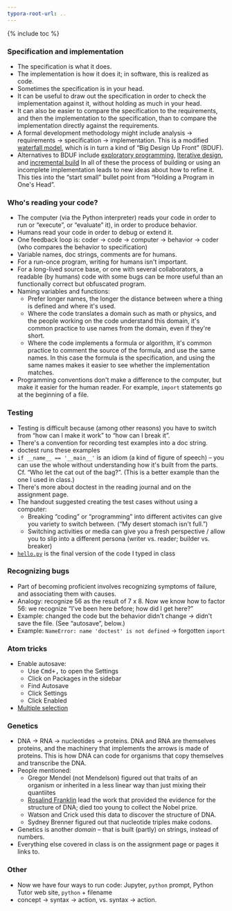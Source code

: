 ```yaml
---
typora-root-url: ..
---
```


{% include toc %}

### Specification and implementation

* The specification is what it does.
* The implementation is how it does it; in software, this is realized as code.
* Sometimes the specification is in your head.
* It can be useful to draw out the specification in order to check the implementation against it, without holding as much in your head.
* It can also be easier to compare the specification to the requirements, and then the implementation to the specification, than to compare the implementation directly against the requirements.
* A formal development methodology might include analysis -> requirements -> specification -> implementation. This is a modified [waterfall model](https://en.wikipedia.org/wiki/Waterfall_model), which is in turn a kind of “Big Design Up Front” (BDUF).
* Alternatives to BDUF include [exploratory programming](https://en.wikipedia.org/wiki/Exploratory_programming), [Iterative design](https://en.wikipedia.org/wiki/Iterative_design), and [incremental build](https://en.wikipedia.org/wiki/Incremental_build_model) In all of these the process of building or using an incomplete implementation leads to new ideas about how to refine it. This ties into the “start small” bullet point from “Holding a Program in One's Head”.

### Who's reading your code?

* The computer (via the Python interpreter) reads your code in order to run or “execute”, or “evaluate” it), in order to produce behavior.
* Humans read your code in order to debug or extend it.
* One feedback loop is: coder -> code -> computer -> behavior -> coder (who compares the behavior to specification)
* Variable names, doc strings, comments are for humans.
* For a run-once program, writing for humans isn't important.
* For a long-lived source base, or one with several collaborators, a readable (by humans) code with some bugs can be more useful than an functionally correct but obfuscated program.
* Naming variables and functions:
  - Prefer longer names, the longer the distance between where a thing is defined and where it's used.
  - Where the code translates a domain such as math or physics, and the people working on the code understand this domain, it's common practice to use names from the domain, even if they're short.
  - Where the code implements a formula or algorithm, it's common practice to comment the source of the formula, and use the same names. In this case the formula is the specification, and using the same names makes it easier to see whether the implementation matches.
* Programming conventions don't make a difference to the computer, but make it easier for the human reader. For example, `import` statements go at the beginning of a file.

### Testing

* Testing is difficult because (among other reasons) you have to switch from “how can I make it work” to “how can I break it”.
* There's a convention for recording test examples into a doc string.
* doctest runs these examples
* `if __name__ == '__main__'` is an idiom (a kind of figure of speech) – you can use the whole without understanding how it's built from the parts. Cf. “Who let the cat out of the bag?”. (This is a better example than the one I used in class.)
* There's more about doctest in the reading journal and on the assignment page.
* The handout suggested creating the test cases without using a computer:
  * Breaking “coding” or “programming” into different activites can give you variety to switch between. (“My desert stomach isn't full.”)
  * Switching activities or media can give you a fresh perspective / allow you to slip into a different persona (writer vs. reader; builder vs. breaker)
* [`hello.py`](https://github.com/sd17fall/softdes.web/blob/master/files/day3/hello.py) is the final version of the code I typed in class

### Recognizing bugs

* Part of becoming proficient involves recognizing symptoms of failure, and associating them with causes.
* Analogy: recognize 56 as the result of 7 x 8. Now we know how to factor 56: we recognize “I've been here before; how did I get here?”
* Example: changed the code but the behavior didn't change -> didn't save the file. (See “autosave”, below.)
* Example: `NameError: name 'doctest' is not defined` -> forgotten `import`

### Atom tricks

* Enable autosave:
  - Use <kbd>Cmd+,</kbd> to open the Settings
  - Click on Packages in the sidebar
  - Find Autosave
  - Click Settings
  - Click Enabled
* [Multiple selection](http://flight-manual.atom.io/using-atom/sections/editing-and-deleting-text/#multiple-cursors-and-selections)

### Genetics

* DNA -> RNA -> nucleotides -> proteins. DNA and RNA are themselves proteins, and the machinery that implements the arrows is made of proteins. This is how DNA can code for organisms that copy themselves and transcribe the DNA.
* People mentioned:
  * Gregor Mendel (not Mendelson) figured out that traits of an organism or inherited in a less linear way than just mixing their quantiites
  * [Rosalind Franklin](https://en.wikipedia.org/wiki/Rosalind_Franklin) lead the work that provided the evidence for the structure of DNA; died too young to collect the Nobel prize.
  * Watson and Crick used this data to discover the structure of DNA.
  * Sydney Brenner figured out that nucleotide triples make codons.
* Genetics is another *domain* – that is built (partly) on strings, instead of numbers.
* Everything else covered in class is on the assignment page or pages it links to.

### Other

* Now we have four ways to run code: Jupyter, `python` prompt, Python Tutor web site, `python` + filename
* concept -> syntax -> action, vs. syntax -> action.

